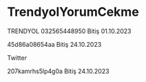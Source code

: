 # TrendyolYorumCekme
TRENDYOL
032565448950 Bitiş 01.10.2023

45d86a08654aa Bitiş 24.10.2023

Twitter

207kamrhs5lp4g0a Bitiş 24.10.2023

